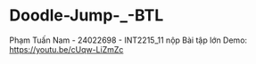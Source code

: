 # Doodle-Jump-_-BTL
Phạm Tuấn Nam - 24022698 - INT2215_11 nộp Bài tập lớn
Demo: https://youtu.be/cUqw-LiZmZc
